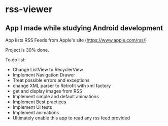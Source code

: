 # rss-viewer
App I made while studying Android development
---
App lists RSS Feeds from Apple's site (https://www.apple.com/rss/)

Project is 30% done.


To do list:
- Change ListView to RecyclerView
- Implement Navigation Drawer
- Treat possible errors and exceptions
- change XML parser to Retrofit with xml factory
- get and display images from RSS
- Implement simple and default animations
- Implement Best practices
- Implement UI tests
- Implement animations
- Ultimately enable this app to read any rss feed provided 
